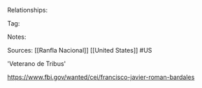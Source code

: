 
Relationships:

Tag:

Notes:

Sources:
[[Ranfla Nacional]]
[[United States]]
#US 

'Veterano de Tribus'

https://www.fbi.gov/wanted/cei/francisco-javier-roman-bardales